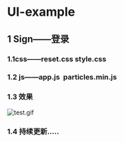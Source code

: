 # UI-example

<a name="88c2904d"></a>
## 1 Sign——登录

<a name="3617d7a9"></a>
### 1.1css——reset.css style.css

<a name="982c698c"></a>
### 1.2 js——app.js  particles.min.js

<a name="6bdf279e"></a>
### 1.3 效果

![test.gif](https://cdn.nlark.com/yuque/0/2019/gif/237720/1552098689280-30736a2d-6512-4ceb-991b-d9cb7b7c3c44.gif#align=left&display=inline&height=385&name=test.gif&originHeight=919&originWidth=1780&size=6077693&status=done&width=746)

<a name="f19c6406"></a>
### 1.4 持续更新.....
